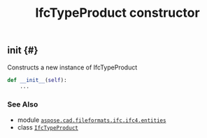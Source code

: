 ﻿---
title: IfcTypeProduct constructor
second_title: Aspose.CAD for Python via .NET API References
description: 
type: docs
weight: 10
url: /python-net/aspose.cad.fileformats.ifc.ifc4.entities/ifctypeproduct/__init__/
is_root: false
---

## __init__ {#}

Constructs a new instance of IfcTypeProduct



```python
def __init__(self):
    ...
```





### See Also
* module [`aspose.cad.fileformats.ifc.ifc4.entities`](../../)
* class [`IfcTypeProduct`](/cad/python-net/aspose.cad.fileformats.ifc.ifc4.entities/ifctypeproduct)

